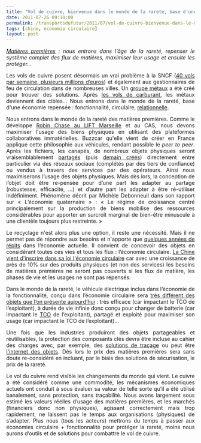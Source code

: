```yaml
---
title: "Vol de cuivre, bienvenue dans le monde de la rareté, base d'une nouvelle économie"
date: 2011-07-26 09:10:00
permalink: /transportsdufutur/2011/07/vol-de-cuivre-bienvenue-dans-le-monde-de-la-rarete.html
tags: [chine, economie circulaire]
layout: post
---
```


<p style="text-align: justify"><em><a href="https://gabrielplassat.github.io/transportsdufutur/2010/06/les-matieres-premieres-sont-des-composantes-essentielles-des-produits-de-haute-technologie-et-des-produits-de-consommatio.html">Matières premières</a> : nous entrons dans l’âge de la rareté, repenser le système complet des flux de matières, maximiser leur usage et ensuite les protéger...</em></p> <p style="text-align: justify">Les vols de cuivre posent désormais un vrai problème à la SNCF (<a href="http://info.france2.fr/france/voleurs-de-cuivre-sncf-des-helicopteres-en-action-67357228.html">40 vols par semaine, plusieurs millions d’euros</a>) et également aux gestionnaires de feu de circulation dans de nombreuses villes. Un <a href="http://www.bienpublic.com/cote-d-or/2011/06/30/deux-cent-kg-de-cuivre-saisis">groupe métaux</a> a été créé pour trouver des solutions. Après <a href="https://gabrielplassat.github.io/transportsdufutur/2009/11/le-prix-du-carburant-a-la-pompe-atil-une-limite-.html">les vols de carburant</a>, les métaux deviennent des cibles… Nous entrons dans le monde de la rareté, base d'une économie repensée : fonctionnalité, circulaire, <a href="http://www.economieduquaternaire.com/index.php/2011/07/12/de-l%e2%80%99economie-post-industrielle-a-l%e2%80%99economie-relationnelle/" target="_blank">relationnelle</a>.</p>   <!--more-->   <p style="text-align: justify">Nous entrons dans le monde de la rareté des matières premières. Comme le développe <a href="http://www.internetactu.net/2011/07/13/faire-sa-propre-ville-comment-les-gens-prennent-ils-le-pouvoir/">Robin Chase au LIFT Marseille</a> et au CAS, nous devons maximiser l'usage des biens physiques en utilisant des plateformes collaboratives immatérielles. Buzzcar qu'elle vient de créer en France applique cette philosophie aux véhicules, rendant possible le <em>peer to peer</em>. Après les fichiers, les canapés, de nombreux objets physiques seront vraisemblablement <a href="https://gabrielplassat.github.io/transportsdufutur/2011/05/la-nouvelle-economie-du-partage-new-sharing-economy.html">partagés</a> (puis <a href="https://gabrielplassat.github.io/transportsdufutur/2010/12/quand-le-citoyen-consommateur-devient-coproducteur-aujourdhui-des-disques-des-meubles-et-demain-.html">demain créés</a>) directement entre particulier via des réseaux sociaux (complétés par des tiers de confiance) ou vendus à travers des services par des opérateurs. Ainsi nous maximiserons l’usage des objets physiques. Mais dès lors, la conception de l’objet doit être re-pensée pour d’une part les adapter au partage (robustesse, efficacité, …) et d’autre part les adapter à être ré-utiliser indéfiniment. Phénomène décrit par Michèle Debonneuil dans son rapport sur « L’économie quaternaire » : « Le régime de croissance centré principalement sur la production de biens mobilise des ressources considérables pour apporter un surcroît marginal de bien-être minuscule à une clientèle toujours plus restreinte. »</p> <p style="text-align: justify">Le recyclage n'est alors plus une option, il reste une nécessité. Mais il ne permet pas de répondre aux besoins et n'apporte que <a href="http://sapiens.revues.org/906">quelques années de répits</a> dans l’économie actuelle. Il convient de concevoir des objets en considérant toutes ces vies et tous les flux : l’économie circulaire. <a href="http://www.terre-democrate.fr/production/Quand-la-Chine-s-eveillera-a-l-economie-circulaire_a14.html">La Chine vient d'inscrire dans sa loi l'économie circulaire</a> car avec une croissance de près de 10% sur des produits physiques (et non des services) les besoins de matières premières ne seront pas couverts si les flux de matière, les phases de vie et les usages ne sont pas repensés.</p> <p style="text-align: justify">Dans le monde de la rareté, le véhicule électrique inclus dans l’économie de la fonctionnalité, conçu dans l’économie circulaire sera <a href="https://gabrielplassat.github.io/transportsdufutur/2010/06/le-vehicule-electrique-le-service-et-leconomie-circulaire.html">très différent des objets que l’on présente aujourd’hui</a> : très efficace (car impactant le TCO de l’exploitant), à durée de vie infinie donc conçu pour changer de batterie (car impactant le <a href="http://en.wikipedia.org/wiki/Total_cost_of_ownership">TCO</a> de l’exploitant), partagé et exploité pour maximiser son usage (car impactant le TCO de l’exploitant)…</p> <p style="text-align: justify">Une fois que les industries produiront des objets partageables et réutilisables, la protection des composants clés devra être incluse au cahier des charges avec, par exemple, des <a href="http://www.selectadna.fr/vol-de-cuivre.html">solutions de traçage</a> ou peut être <a href="https://gabrielplassat.github.io/transportsdufutur/2010/01/linternet-des-objets-quelles-consequences-pour-la-mobilite.html" target="_blank">l'internet des objets</a>. Dès lors le prix des matières premières sera sans doute re-considéré en incluant, par le biais des solutions de sécurisation, le prix de la rareté.</p> <p style="text-align: justify">Le vol du cuivre rend visible les changements du monde qui vient. Le cuivre a été considéré comme une commodité, les mécanismes économiques actuels ont conduit à sous évaluer sa valeur de telle sorte qu’il a été utilisé banalement, sans protection, sans traçabilité. Nous avons largement sous estimé les valeurs réelles d’usage des matières premières, et les marchés (financiers donc non physiques), agissant correctement mais trop rapidement, ne laissent pas le temps aux organisations (physiques) de s’adapter. Plus nous (tous les acteurs) mettrons du temps à passer aux économies circulaire + fonctionnalité pour protéger la rareté, moins nous aurons d’outils et de solutions pour combattre le vol de cuivre.</p>
